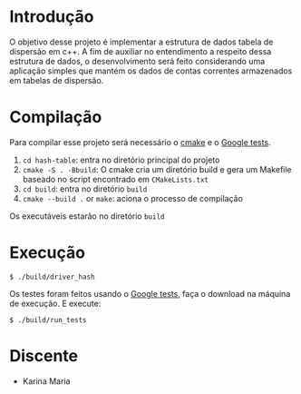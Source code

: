 # Introdução

O objetivo desse projeto é implementar a estrutura de dados tabela de dispersão em c++. A fim de auxiliar no entendimento a respeito dessa estrutura de dados, o desenvolvimento será feito considerando uma aplicação simples que mantém os dados de contas correntes armazenados em tabelas de dispersão.

# Compilação

Para compilar esse projeto será necessário o [cmake](https://cmake.org) e o [Google tests](https://github.com/google/googletest/blob/master/googletest/docs/primer.md). 

1. `cd hash-table`: entra no diretório principal do projeto
2. `cmake -S . -Bbuild`:  O cmake cria um diretório build e gera um Makefile baseado no script encontrado em `CMakeLists.txt` 
3. `cd build`: entra no diretório `build`
5. `cmake --build .` or `make`: aciona o processo de compilação

Os executáveis estarão no diretório `build`

# Execução

```
$ ./build/driver_hash
```

Os testes foram feitos usando o [Google tests](https://github.com/google/googletest/blob/master/googletest/docs/primer.md), faça o download na máquina de execução. E execute:

```
$ ./build/run_tests
```


# Discente

- Karina Maria